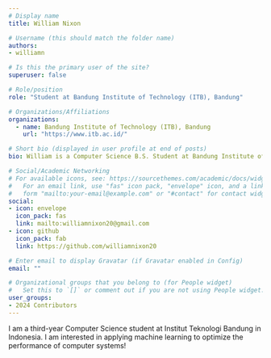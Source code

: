 ```yaml
---
# Display name
title: William Nixon

# Username (this should match the folder name)
authors:
- williamn

# Is this the primary user of the site?
superuser: false

# Role/position
role: "Student at Bandung Institute of Technology (ITB), Bandung"

# Organizations/Affiliations
organizations:
  - name: Bandung Institute of Technology (ITB), Bandung
    url: "https://www.itb.ac.id/"

# Short bio (displayed in user profile at end of posts)
bio: William is a Computer Science B.S. Student at Bandung Institute of Technology (ITB).

# Social/Academic Networking
# For available icons, see: https://sourcethemes.com/academic/docs/widgets/#icons
#   For an email link, use "fas" icon pack, "envelope" icon, and a link in the
#   form "mailto:your-email@example.com" or "#contact" for contact widget.
social:
- icon: envelope
  icon_pack: fas
  link: mailto:williamnixon20@gmail.com
- icon: github
  icon_pack: fab
  link: https://github.com/williamnixon20

# Enter email to display Gravatar (if Gravatar enabled in Config)
email: ""

# Organizational groups that you belong to (for People widget)
#   Set this to `[]` or comment out if you are not using People widget.
user_groups:
- 2024 Contributors
---
```

I am a third-year Computer Science student at Institut Teknologi Bandung in Indonesia. I am interested in applying machine learning to optimize the performance of computer systems!